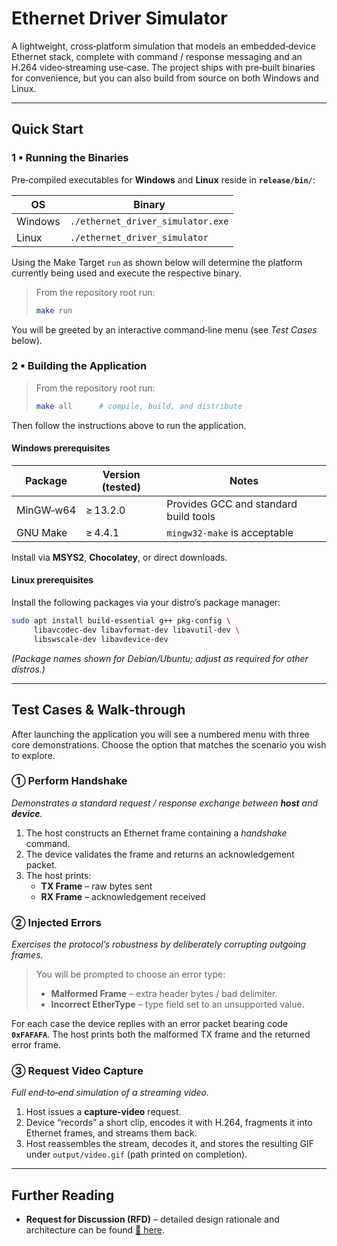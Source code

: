 # Ethernet Driver Simulator

A lightweight, cross‑platform simulation that models an embedded‑device Ethernet stack, complete with command / response messaging and an H.264 video‑streaming use‑case. The project ships with pre‑built binaries for convenience, but you can also build from source on both Windows and Linux.

---

## Quick Start

### 1 ▪ Running the Binaries
Pre‑compiled executables for **Windows** and **Linux** reside in **`release/bin/`**:

| OS | Binary |
|-----|---------|
| Windows | `./ethernet_driver_simulator.exe` |
| Linux   | `./ethernet_driver_simulator`     |

Using the Make Target `run` as shown below will determine the platform currently being used and execute the respective binary.

> From the repository root run:
> ```bash
> make run
> ```

You will be greeted by an interactive command‑line menu (see *Test Cases* below).

### 2 ▪ Building the Application

> From the repository root run:
> ```bash
> make all      # compile, build, and distribute
> ```

Then follow the instructions above to run the application.

#### Windows prerequisites
| Package | Version (tested) | Notes |
|---------|------------------|-------|
| MinGW‑w64 | ≥ 13.2.0 | Provides GCC and standard build tools |
| GNU Make  | ≥ 4.4.1  | `mingw32-make` is acceptable |

Install via **MSYS2**, **Chocolatey**, or direct downloads.

#### Linux prerequisites
Install the following packages via your distro’s package manager:

```bash
sudo apt install build-essential g++ pkg-config \
     libavcodec-dev libavformat-dev libavutil-dev \
     libswscale-dev libavdevice-dev
```
*(Package names shown for Debian/Ubuntu; adjust as required for other distros.)*

---

## Test Cases & Walk‑through
After launching the application you will see a numbered menu with three core demonstrations. Choose the option that matches the scenario you wish to explore.

### ① Perform Handshake
*Demonstrates a standard request / response exchange between **host** and **device**.*

1. The host constructs an Ethernet frame containing a *handshake* command.
2. The device validates the frame and returns an acknowledgement packet.
3. The host prints:
   * **TX Frame** – raw bytes sent
   * **RX Frame** – acknowledgement received

### ② Injected Errors
*Exercises the protocol’s robustness by deliberately corrupting outgoing frames.*

> You will be prompted to choose an error type:
>
> * **Malformed Frame** – extra header bytes / bad delimiter.
> * **Incorrect EtherType** – type field set to an unsupported value.

For each case the device replies with an error packet bearing code **`0xFAFAFA`**. The host prints both the malformed TX frame and the returned error frame.

### ③ Request Video Capture
*Full end‑to‑end simulation of a streaming video.*

1. Host issues a **capture‑video** request.
2. Device “records” a short clip, encodes it with H.264, fragments it into Ethernet frames, and streams them back.
3. Host reassembles the stream, decodes it, and stores the resulting GIF under `output/video.gif` (path printed on completion).

---

## Further Reading
* **Request for Discussion (RFD)** – detailed design rationale and architecture can be found [📄 here]((https://github.com/bschmisseur/Ethernet_Driver_Simulator/wiki/Request-for-Discussion)).
